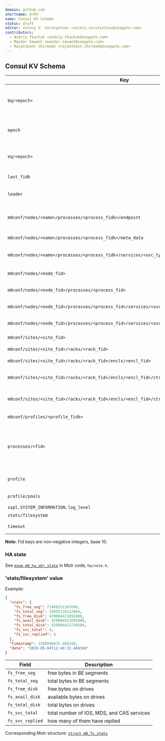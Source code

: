 ```yaml
---
domain: github.com
shortname: 4/KV
name: Consul KV Schema
status: draft
editor: Valery V. Vorotyntsev <valery.vorotyntsev@seagate.com>
contributors:
  - Andriy Tkachuk <andriy.tkachuk@seagate.com>
  - Mandar Sawant <mandar.sawant@seagate.com>
  - Rajanikant Chirmade <rajanikant.chirmade@seagate.com>
---
```


## Consul KV Schema

Key | Value | Description
--- | --- | ---
`bq/<epoch>` | (conf object fid, HA state) | `bq/*` items are collectively referred to as the BQ (Broadcast Queue).  The items - HA state updates - are produced by the RC (Recovery Coordinator) script.
`epoch` | current epoch | Atomically incremented counter, which is used to generate unique ordered identifiers for EQ and BQ entries.  Natural number.
`eq/<epoch>` | event | `eq/*` items are collectively referred to as the EQ (Event Queue).  Events are consumed and dequeued by the RC script.
`last_fidk` | last generated fid key | Atomically incremented counter that is used to generate fids.
`leader` | node name | This key is used for RC leader election.  Created with [`consul lock`](https://www.consul.io/docs/commands/lock.html) command.
`m0conf/nodes/<name>/processes/<process_fidk>/endpoint` | endpoint address | Endpoint address of the Motr process (Consul service) with fid key `<process_fidk>`.  Example: `192.168.180.162@tcp:12345:44:101`.
`m0conf/nodes/<name>/processes/<process_fidk>/meta_data` | path to meta-data disk | `m0mkfs` uses this value to create meta-data pool.
`m0conf/nodes/<name>/processes/<process_fidk>/services/<svc_type>` | Fid key | Fid key of the Motr service, specified by its type, parent process, and node.
`m0conf/nodes/<node_fid>` | `{ "name": "<node name>", "state": "<HA state>" }` |
`m0conf/nodes/<node_fid>/processes/<process_fid>` | `{ "name": "<process name>", "state": "<HA state>" }` |
`m0conf/nodes/<node_fid>/processes/<process_fid>/services/<svc_fid>` | `{ "name": "<service name>", "state": "<HA state>" }` |
`m0conf/nodes/<node_fid>/processes/<process_fid>/services/<svc_fid>/sdevs/<sdev_fid>` | `{ "path": "<sdev path>", "state": "<HA state>" }` |
`m0conf/sites/<site_fid>` | `{ "state": "<HA state>" }` | [HA state](#ha-state) of this site.
`m0conf/sites/<site_fid>/racks/<rack_fid>` | `{ "state": "<HA state>" }` | [HA state](#ha-state) of this rack.
`m0conf/sites/<site_fid>/racks/<rack_fid>/encls/<encl_fid>` | `{ "state": "<HA state>" }` | [HA state](#ha-state) of this enclosure.
`m0conf/sites/<site_fid>/racks/<rack_fid>/encls/<encl_fid>/ctrls/<ctrl_fid>` | `{ "node": "<node_fid>", "state": "<HA state>" }` | Fid of the corresponding node and [HA state](#ha-state) of this controller.
`m0conf/sites/<site_fid>/racks/<rack_fid>/encls/<encl_fid>/ctrls/<ctrl_fid>/drives/<drive_fid>` | `{ "dev": "<sdev_fid>", "state": "<HA state>" }` | Fid of the corresponding storage device and [HA state](#ha-state) of this drive.
`m0conf/profiles/<profile_fidk>` | `[ <pool_fidk> ]` | Array of fid keys of the SNS pools associated with this profile.
`processes/<fid>` | `{ "state": "<HA state>" }` | The items are created and updated by `hax` processes.  Supported values of \<HA state\>: `M0_CONF_HA_PROCESS_STARTING`, `M0_CONF_HA_PROCESS_STARTED`, `M0_CONF_HA_PROCESS_STOPPING`, `M0_CONF_HA_PROCESS_STOPPED`.
`profile` | fid | Profile fid in string format.  Example: `"0x7000000000000001:0x4"`.
`profile/pools` | fids | Space-separated list of fids of SNS pools.
`sspl.SYSTEM_INFORMATION.log_level` | | This key is used by SSPL.
`stats/filesystem` | JSON object | See ['stats/filesystem' value](#statsfilesystem-value) below.
`timeout` | YYYYmmddHHMM.SS | This value is used by the RC timeout mechanism.

**Note:** Fid keys are non-negative integers, base 10.

<!--
  XXX TODO: s/processes/m0-servers/

  Word "process" is ambiguous, we should be more specific.
  We are dealing with a subset of m0_conf_process objects.
  The items correspond to m0d processes --- Motr servers.

  'm0-processes' is also slightly more greppable.
-->
<!--
  XXX Problem: How will `bootstrap` be able to tell whether given fid
  corresponds to m0mkfs or m0d?

  Solution: We could use optional `"is-m0mkfs": true` field...

  Right now we don't know for sure if this will actually be a problem.
  The [specification of `bootstrap` script](rfc/6/README.md) should
  cover this topic.
-->
<!--
  XXX Human-readable pool names (e.g., "tier1-nvme", "tier2-ssd", "tier3-hdd")
  proved to be quite useful in multi-pool setups.  If pool information is
  ever needed, consider the following format of pool entries:

  `m0conf/pools/<pool_fidk>` | `{ "name": <pool name>, ...N K failvec... }`
-->
<!--
  XXX 'sspl.SYSTEM_INFORMATION.log_level' does not conform to the naming
  convention used for other entries.  It would be nice to rename that key
  to 'sspl/log-level'.
  See https://jts.seagate.com/browse/EOS-6473?focusedCommentId=1818633&page=com.atlassian.jira.plugin.system.issuetabpanels:comment-tabpanel#comment-1818633
-->

### HA state

See [`enum m0_ha_obj_state`](https://github.com/Seagate/cortx-motr/blob/dev/ha/note.h#L119) in Motr code, `ha/note.h`.

### 'stats/filesystem' value

Example:

```json
{
  "stats": {
    "fs_free_seg": 71468251167696,
    "fs_total_seg": 10995118312064,
    "fs_free_disk": 429084411691008,
    "fs_avail_disk": 429084411691008,
    "fs_total_disk": 429084412739584,
    "fs_svc_total": 4,
    "fs_svc_replied": 4
  },
  "timestamp": 1588596031.468349,
  "date": "2020-05-04T12:40:31.468349"
}
```

Field | Description
--- | ---
`fs_free_seg`    | free bytes in BE segments
`fs_total_seg`   | total bytes in BE segments
`fs_free_disk`   | free bytes on drives
`fs_avail_disk`  | available bytes on drives
`fs_total_disk`  | total bytes on drives
`fs_svc_total`   | total number of IOS, MDS, and CAS services
`fs_svc_replied` | how many of them have replied

Corresponding Motr structure: [`struct m0_fs_stats`][spiel/m0_fs_stats]

[spiel/m0_fs_stats]: https://github.com/Seagate/cortx-motr/blob/dev/spiel/spiel.h#L1268
